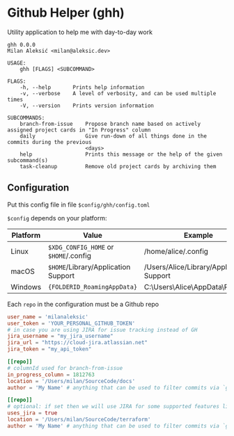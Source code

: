 # Github Helper (ghh)

Utility application to help me with day-to-day work

```
ghh 0.0.0
Milan Aleksić <milan@aleksic.dev>

USAGE:
    ghh [FLAGS] <SUBCOMMAND>

FLAGS:
    -h, --help       Prints help information
    -v, --verbose    A level of verbosity, and can be used multiple times
    -V, --version    Prints version information

SUBCOMMANDS:
    branch-from-issue    Propose branch name based on actively assigned project cards in "In Progress" column
    daily                Give run-down of all things done in the commits during the previous
                         <days>
    help                 Prints this message or the help of the given subcommand(s)
    task-cleanup         Remove old project cards by archiving them
```

## Configuration

Put this config file in file `$config/ghh/config.toml`

`$config` depends on your platform:

| Platform | Value                                 | Example                                  |
| -------- | ------------------------------------- | ---------------------------------------- |
| Linux    | `$XDG_CONFIG_HOME` or `$HOME`/.config | /home/alice/.config                      |
| macOS    | `$HOME`/Library/Application Support   | /Users/Alice/Library/Application Support |
| Windows  | `{FOLDERID_RoamingAppData}`           | C:\Users\Alice\AppData\Roaming           |

Each `repo` in the configuration must be a Github repo

```toml
user_name = 'milanaleksic'
user_token = 'YOUR_PERSONAL_GITHUB_TOKEN'
# in case you are using JIRA for issue tracking instead of GH
jira_username = "my_jira_username"
jira_url = "https://cloud-jira.atlassian.net"
jira_token = "my_api_token"

[[repo]]
# columnId used for branch-from-issue
in_progress_column = 1812763
location = '/Users/milan/SourceCode/docs'
author = 'My Name' # anything that can be used to filter commits via `git --author xxx`

[[repo]]
# optional: if set then we will use JIRA for some supported features like branch-from-issue
uses_jira = true
location = '/Users/milan/SourceCode/terraform'
author = 'My Name' # anything that can be used to filter commits via `git --author xxx`
```
